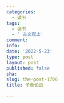```yaml
---
categories:
  - 读书
tags:
  - 读书
  - ' 古文观止'
comment: 
info: 
date: '2022-5-23'
type: post
layout: post
published: false
sha: 
slug: the-post-1706
title: 子鱼论战

---
```

